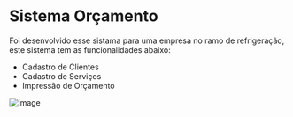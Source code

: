 # Sistema Orçamento
Foi desenvolvido esse sistama para uma empresa no ramo de refrigeração, este sistema tem as funcionalidades abaixo:
  * Cadastro de Clientes
  * Cadastro de Serviços
  * Impressão de Orçamento
    
![image](https://github.com/user-attachments/assets/add3af1e-5371-4923-a6e8-3d805b1f5452)



